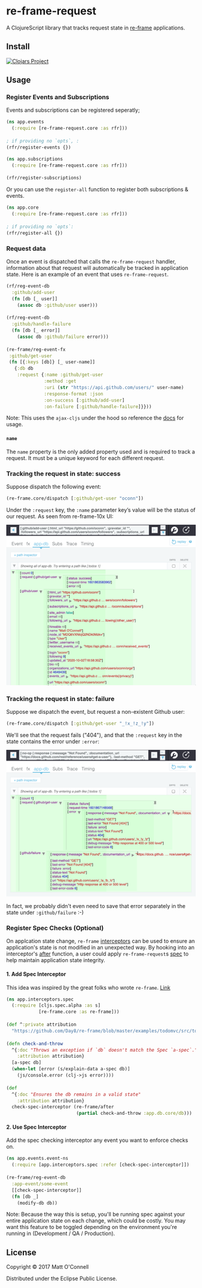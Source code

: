 # re-frame-request

A ClojureScript library that tracks request state in [re-frame](https://github.com/Day8/re-frame) applications.

## Install

[![Clojars Project](https://img.shields.io/clojars/v/oconn/re-frame-request.svg)](https://clojars.org/oconn/re-frame-request)

## Usage

### Register Events and Subscriptions

Events and subscriptions can be registered seperatly;

```cljs
(ns app.events
  (:require [re-frame-request.core :as rfr]))

; if providing no `opts`, :
(rfr/register-events {}) 
```

```cljs
(ns app.subscriptions
  (:require [re-frame-request.core :as rfr]))

(rfr/register-subscriptions)
```

Or you can use the `register-all` function to register both subscriptions & events.

```cljs
(ns app.core
  (:require [re-frame-request.core :as rfr]))

; if providing no `opts`:
(rfr/register-all {})
```

### Request data

Once an event is dispatched that calls the `re-frame-request` handler, information about that request will automatically be tracked in application state. Here is an example of an event that uses `re-frame-request`.

```cljs
(rf/reg-event-db
  :github/add-user
  (fn [db [_ user]]
    (assoc db :github/user user)))

(rf/reg-event-db
  :github/handle-failure
  (fn [db [_ error]]
    (assoc db :github/failure error)))

(re-frame/reg-event-fx
 :github/get-user
 (fn [{:keys [db]} [_ user-name]]
   {:db db
    :request {:name :github/get-user
              :method :get
              :uri (str "https://api.github.com/users/" user-name)
              :response-format :json
              :on-success [:github/add-user]
              :on-failure [:github/handle-failure]}}))
```

Note: This uses the `ajax-cljs` under the hood so reference the [docs](https://github.com/JulianBirch/cljs-ajax) for usage.

#### `name`

The `name` property is the only added property used and is required to track a request. It must be a unique keyword for each different request.

### Tracking the request in state: success

Suppose dispatch the following event:
```cljs
(re-frame.core/dispatch [:github/get-user "oconn"])
```

Under the `:request` key, the `:name`  parameter key’s value will be the status of our request. As seen from re-frame-10x UI:

![](re-frame-request-success.png)

### Tracking the request in state: failure

Suppose we dispatch the event, but request a non-existent Github user:
```cljs
(re-frame.core/dispatch [:github/get-user "_!x_!z_!y"])
```

We'll see that the request fails ("404"), and that the `:request` key in the state contains the error under `:error`:

![](re-frame-request-failure.png)

In fact, we probably didn't even need to save that error separately in the state under `:github/failure` :-)  

### Register Spec Checks (Optional)

On applcation state change, `re-frame` [interceptors](https://github.com/Day8/re-frame/blob/master/docs/Interceptors.md) can be used to ensure an application's state is not modified in an unexpected way. By hooking into an interceptor's [after](https://github.com/Day8/re-frame/blob/master/docs/Interceptors.md#executing-a-chain) function, a user could apply `re-frame-request`s [spec](https://clojure.org/guides/spec) to help maintain application state integrity.

#### 1. Add Spec Interceptor

This idea was inspired by the great folks who wrote `re-frame`. [Link](https://github.com/Day8/re-frame/blob/master/examples/todomvc/src/todomvc/events.cljs#L9)

```cljs
(ns app.interceptors.spec
  (:require [cljs.spec.alpha :as s]
            [re-frame.core :as re-frame]))

(def ^:private attribution
  "https://github.com/Day8/re-frame/blob/master/examples/todomvc/src/todomvc")

(defn check-and-throw
  ^{:doc "Throws an exception if `db` doesn't match the Spec `a-spec`."
    :attribution attribution}
  [a-spec db]
  (when-let [error (s/explain-data a-spec db)]
    (js/console.error (clj->js error))))

(def
  ^{:doc "Ensures the db remains in a valid state"
    :attribution attribution}
  check-spec-interceptor (re-frame/after
                          (partial check-and-throw :app.db.core/db)))
```

#### 2. Use Spec Interceptor

Add the spec checking interceptor any event you want to enforce checks on.

```cljs
(ns app.events.event-ns
  (:require [app.interceptors.spec :refer [check-spec-interceptor]])

(re-frame/reg-event-db
  :app-event/some-event
  [[check-spec-interceptor]]
  (fn [db _]
    (modify-db db))
```

Note: Because the way this is setup, you'll be running spec against your entire application state on each change, which could be costly. You may want this feature to be toggled depending on the environment you're running in (Development / QA / Production).

## License

Copyright © 2017 Matt O'Connell

Distributed under the Eclipse Public License.
